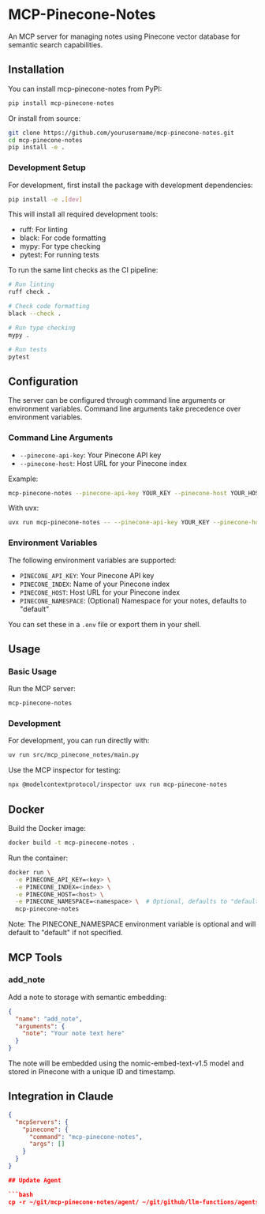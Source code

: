 # MCP-Pinecone-Notes

An MCP server for managing notes using Pinecone vector database for semantic search capabilities.

## Installation

You can install mcp-pinecone-notes from PyPI:

```bash
pip install mcp-pinecone-notes
```

Or install from source:

```bash
git clone https://github.com/yourusername/mcp-pinecone-notes.git
cd mcp-pinecone-notes
pip install -e .
```

### Development Setup

For development, first install the package with development dependencies:

```bash
pip install -e .[dev]
```

This will install all required development tools:
- ruff: For linting
- black: For code formatting
- mypy: For type checking
- pytest: For running tests

To run the same lint checks as the CI pipeline:

```bash
# Run linting
ruff check .

# Check code formatting
black --check .

# Run type checking
mypy .

# Run tests
pytest
```

## Configuration

The server can be configured through command line arguments or environment variables. Command line arguments take precedence over environment variables.

### Command Line Arguments

- `--pinecone-api-key`: Your Pinecone API key
- `--pinecone-host`: Host URL for your Pinecone index

Example:
```bash
mcp-pinecone-notes --pinecone-api-key YOUR_KEY --pinecone-host YOUR_HOST
```

With uvx:
```bash
uvx run mcp-pinecone-notes -- --pinecone-api-key YOUR_KEY --pinecone-host YOUR_HOST
```

### Environment Variables

The following environment variables are supported:

- `PINECONE_API_KEY`: Your Pinecone API key
- `PINECONE_INDEX`: Name of your Pinecone index
- `PINECONE_HOST`: Host URL for your Pinecone index
- `PINECONE_NAMESPACE`: (Optional) Namespace for your notes, defaults to "default"

You can set these in a `.env` file or export them in your shell.

## Usage

### Basic Usage

Run the MCP server:

```bash
mcp-pinecone-notes
```

### Development

For development, you can run directly with:

```bash
uv run src/mcp_pinecone_notes/main.py
```

Use the MCP inspector for testing:

```bash
npx @modelcontextprotocol/inspector uvx run mcp-pinecone-notes
```

## Docker

Build the Docker image:
```bash
docker build -t mcp-pinecone-notes .
```

Run the container:
```bash
docker run \
  -e PINECONE_API_KEY=<key> \
  -e PINECONE_INDEX=<index> \
  -e PINECONE_HOST=<host> \
  -e PINECONE_NAMESPACE=<namespace> \  # Optional, defaults to "default"
  mcp-pinecone-notes
```

Note: The PINECONE_NAMESPACE environment variable is optional and will default to "default" if not specified.

## MCP Tools

### add_note

Add a note to storage with semantic embedding:

```json
{
  "name": "add_note",
  "arguments": {
    "note": "Your note text here"
  }
}
```

The note will be embedded using the nomic-embed-text-v1.5 model and stored in Pinecone with a unique ID and timestamp.

## Integration in Claude

```json
{
  "mcpServers": {
    "pinecone": {
      "command": "mcp-pinecone-notes",
      "args": []
    }
  }
}

## Update Agent

```bash
cp -r ~/git/mcp-pinecone-notes/agent/ ~/git/github/llm-functions/agents/notes/
```
